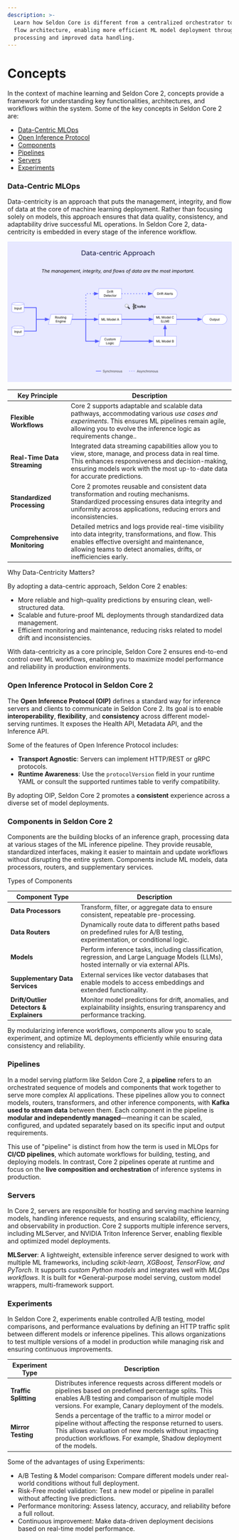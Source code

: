 ```yaml
---
description: >-
  Learn how Seldon Core is different from a centralized orchestrator to a data
  flow architecture, enabling more efficient ML model deployment through stream
  processing and improved data handling.
---
```


# Concepts

In the context of machine learning and Seldon Core 2, concepts provide a framework for understanding key functionalities, architectures, and workflows within the system. Some of the key concepts in Seldon Core 2 are:

* [Data-Centric MLOps](./#data-centric-mlops)
* [Open Inference Protocol](./#open-inference-protocol-in-seldon-core-2)
* [Components](./#components-in-seldon-core-2)
* [Pipelines](./#pipelines)
* [Servers](./#servers)
* [Experiments](./#experiments)

### Data-Centric MLOps

Data-centricity is an approach that puts the management, integrity, and flow of data at the core of machine learning deployment. Rather than focusing solely on models, this approach ensures that data quality, consistency, and adaptability drive successful ML operations. In Seldon Core 2, data-centricity is embedded in every stage of the inference workflow.

![Seldon Core 2 Data-Centric Approach](../images/data-centric-approach.png)

| **Key Principle**            | **Description**                                                                                                                                                                                                                        |
| ---------------------------- | -------------------------------------------------------------------------------------------------------------------------------------------------------------------------------------------------------------------------------------- |
| **Flexible Workflows**       | Core 2 supports adaptable and scalable data pathways, accommodating various _use cases and experiments_. This ensures ML pipelines remain agile, allowing you to evolve the inference logic as requirements change..                   |
| **Real-Time Data Streaming** | Integrated data streaming capabilities allow you to view, store, manage, and process data in real time. This enhances responsiveness and decision-making, ensuring models work with the most up-to-date data for accurate predictions. |
| **Standardized Processing**  | Core 2 promotes reusable and consistent data transformation and routing mechanisms. Standardized processing ensures data integrity and uniformity across applications, reducing errors and inconsistencies.                            |
| **Comprehensive Monitoring** | Detailed metrics and logs provide real-time visibility into data integrity, transformations, and flow. This enables effective oversight and maintenance, allowing teams to detect anomalies, drifts, or inefficiencies early.          |

Why Data-Centricity Matters?

By adopting a data-centric approach, Seldon Core 2 enables:

* More reliable and high-quality predictions by ensuring clean, well-structured data.
* Scalable and future-proof ML deployments through standardized data management.
* Efficient monitoring and maintenance, reducing risks related to model drift and inconsistencies.

With data-centricity as a core principle, Seldon Core 2 ensures end-to-end control over ML workflows, enabling you to maximize model performance and reliability in production environments.

### Open Inference Protocol in Seldon Core 2

The **Open Inference Protocol (OIP)** defines a standard way for inference servers and clients to communicate in Seldon Core 2. Its goal is to enable **interoperability**, **flexibility**, and **consistency** across different model-serving runtimes. It exposes the Health API, Metadata API, and the Inference API.

Some of the features of Open Inference Protocol includes:

* **Transport Agnostic**: Servers can implement HTTP/REST or gRPC protocols.
* **Runtime Awareness**: Use the `protocolVersion` field in your runtime YAML or consult the supported runtimes table to verify compatibility.

By adopting OIP, Seldon Core 2 promotes a  **consistent** experience across a diverse set of model deployments.

### Components in Seldon Core 2

Components are the building blocks of an inference graph, processing data at various stages of the ML inference pipeline. They provide reusable, standardized interfaces, making it easier to maintain and update workflows without disrupting the entire system. Components include ML models, data processors, routers, and supplementary services.

Types of Components

| **Component Type**                       | **Description**                                                                                                                          |
| ---------------------------------------- | ---------------------------------------------------------------------------------------------------------------------------------------- |
| **Data Processors**                      | Transform, filter, or aggregate data to ensure consistent, repeatable pre-processing.                                                    |
| **Data Routers**                         | Dynamically route data to different paths based on predefined rules for A/B testing, experimentation, or conditional logic.              |
| **Models**                               | Perform inference tasks, including classification, regression, and Large Language Models (LLMs), hosted internally or via external APIs. |
| **Supplementary Data Services**          | External services like vector databases that enable models to access embeddings and extended functionality.                              |
| **Drift/Outlier Detectors & Explainers** | Monitor model predictions for drift, anomalies, and explainability insights, ensuring transparency and performance tracking.             |

By modularizing inference workflows, components allow you to scale, experiment, and optimize ML deployments efficiently while ensuring data consistency and reliability.

### Pipelines

In a model serving platform like Seldon Core 2, a **pipeline** refers to an orchestrated sequence of models and components that work together to serve more complex AI applications. These pipelines allow you to connect models, routers, transformers, and other inference components, with **Kafka used to stream data** between them. Each component in the pipeline is **modular and independently managed**—meaning it can be scaled, configured, and updated separately based on its specific input and output requirements.

This use of "pipeline" is distinct from how the term is used in MLOps for **CI/CD pipelines**, which automate workflows for building, testing, and deploying models. In contrast, Core 2 pipelines operate at runtime and focus on the **live composition and orchestration** of inference systems in production.

### Servers

In Core 2, servers are responsible for hosting and serving machine learning models, handling inference requests, and ensuring scalability, efficiency, and observability in production. Core 2 supports multiple inference servers, including MLServer, and NVIDIA Triton Inference Server, enabling flexible and optimized model deployments.

**MLServer**: A lightweight, extensible inference server designed to work with multiple ML frameworks, including _scikit-learn, XGBoost, TensorFlow, and PyTorch_. It supports _custom Python models_ and integrates well with _MLOps workflows_. It is built for \*General-purpose model serving, custom model wrappers, multi-framework support.

### Experiments

In Seldon Core 2, experiments enable controlled A/B testing, model comparisons, and performance evaluations by defining an HTTP traffic split between different models or inference pipelines. This allows organizations to test multiple versions of a model in production while managing risk and ensuring continuous improvements.

| **Experiment Type**   | **Description**                                                                                                                                                                                                                              |
| --------------------- | -------------------------------------------------------------------------------------------------------------------------------------------------------------------------------------------------------------------------------------------- |
| **Traffic Splitting** | Distributes inference requests across different models or pipelines based on predefined percentage splits. This enables A/B testing and comparison of multiple model versions. For example, Canary deployment of the models.                 |
| **Mirror Testing**    | Sends a percentage of the traffic to a mirror model or pipeline without affecting the response returned to users. This allows evaluation of new models without impacting production workflows. For example, Shadow deployment of the models. |

Some of the advantages of using Experiments:

* A/B Testing & Model comparison: Compare different models under real-world conditions without full deployment.
* Risk-Free model validation: Test a new model or pipeline in parallel without affecting live predictions.
* Performance monitoring: Assess latency, accuracy, and reliability before a full rollout.
* Continuous improvement: Make data-driven deployment decisions based on real-time model performance.
